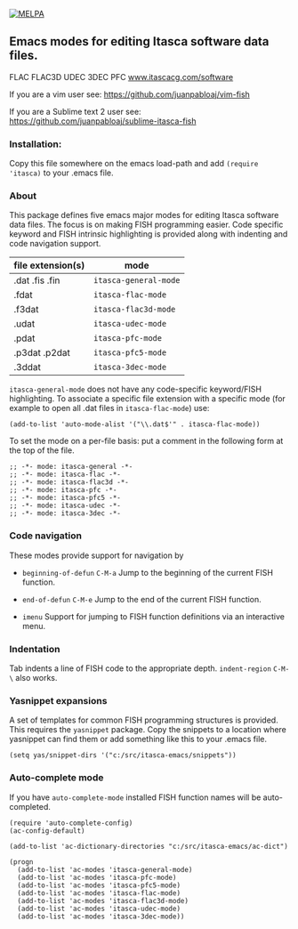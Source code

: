 [![MELPA](http://melpa.org/packages/itasca-badge.svg)](http://melpa.org/#/itasca)

## Emacs modes for editing Itasca software data files.

FLAC FLAC3D UDEC 3DEC PFC www.itascacg.com/software

If you are a vim user see: https://github.com/juanpabloaj/vim-fish

If you are a Sublime text 2 user see: https://github.com/juanpabloaj/sublime-itasca-fish

### Installation:

Copy this file somewhere on the emacs load-path and
add `(require 'itasca)` to your .emacs file.

### About

This package defines five emacs major modes for editing Itasca
software data files. The focus is on making FISH programming easier.
Code specific keyword and FISH intrinsic highlighting is provided
along with indenting and code navigation support.

| file extension(s) | mode |
| --------------    | ---- |
| .dat .fis .fin    | `itasca-general-mode` |
| .fdat             | `itasca-flac-mode` |
| .f3dat            | `itasca-flac3d-mode` |
| .udat             | `itasca-udec-mode` |
| .pdat             | `itasca-pfc-mode` |
| .p3dat .p2dat     | `itasca-pfc5-mode` |
| .3ddat            | `itasca-3dec-mode`|

`itasca-general-mode` does not have any code-specific keyword/FISH
highlighting. To associate a specific file extension with a specific
mode (for example to open all .dat files in `itasca-flac-mode`) use:

    (add-to-list 'auto-mode-alist '("\\.dat$'" . itasca-flac-mode))

To set the mode on a per-file basis: put a comment in the following
form at the top of the file.

    ;; -*- mode: itasca-general -*-
    ;; -*- mode: itasca-flac -*-
    ;; -*- mode: itasca-flac3d -*-
    ;; -*- mode: itasca-pfc -*-
    ;; -*- mode: itasca-pfc5 -*-
    ;; -*- mode: itasca-udec -*-
    ;; -*- mode: itasca-3dec -*-

### Code navigation

These modes provide support for navigation by

* `beginning-of-defun` `C-M-a` Jump to the beginning of the current
FISH function.

* `end-of-defun` `C-M-e` Jump to the end of the current FISH function.

* `imenu` Support for jumping to FISH function definitions via an interactive menu.

### Indentation

Tab indents a line of FISH code to the appropriate depth.
`indent-region` `C-M-\` also works.

### Yasnippet expansions

A set of templates for common FISH programming structures is provided.
This requires the `yasnippet` package. Copy the snippets to a location
where yasnippet can find them or add something like this to your
.emacs file.

    (setq yas/snippet-dirs '("c:/src/itasca-emacs/snippets"))

### Auto-complete mode

If you have `auto-complete-mode` installed FISH function names will be
auto-completed.

    (require 'auto-complete-config)
    (ac-config-default)

    (add-to-list 'ac-dictionary-directories "c:/src/itasca-emacs/ac-dict")

    (progn
      (add-to-list 'ac-modes 'itasca-general-mode)
      (add-to-list 'ac-modes 'itasca-pfc-mode)
      (add-to-list 'ac-modes 'itasca-pfc5-mode)
      (add-to-list 'ac-modes 'itasca-flac-mode)
      (add-to-list 'ac-modes 'itasca-flac3d-mode)
      (add-to-list 'ac-modes 'itasca-udec-mode)
      (add-to-list 'ac-modes 'itasca-3dec-mode))
